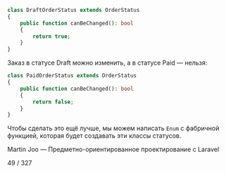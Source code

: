 ```php
class DraftOrderStatus extends OrderStatus
{
    public function canBeChanged(): bool
    {
        return true;
    }
}
```

Заказ в статусе Draft можно изменить, а в статусе Paid — нельзя:

```php
class PaidOrderStatus extends OrderStatus
{
    public function canBeChanged(): bool
    {
        return false;
    }
}
```

Чтобы сделать это ещё лучше, мы можем написать `Enum` с фабричной функцией, которая будет создавать эти классы статусов.

Martin Joo — Предметно-ориентированное проектирование с Laravel

49 / 327